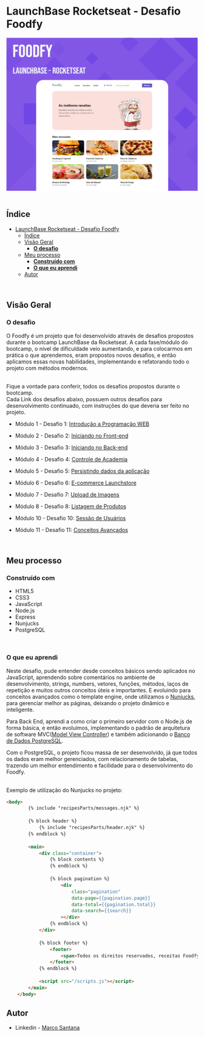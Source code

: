# LaunchBase Rocketseat - Desafio Foodfy
![Foodfy - Web](./github/home-page.png)
<br><br>


## Índice

- [LaunchBase Rocketseat - Desafio Foodfy](#launchbase-rocketseat---desafio-foodfy)
  - [Índice](#índice)
  - [Visão Geral](#visão-geral)
    - [**O desafio**](#o-desafio)
  - [Meu processo](#meu-processo)
    - [**Construído com**](#construído-com)
    - [**O que eu aprendi**](#o-que-eu-aprendi)
  - [Autor](#autor)

<br>

## Visão Geral

### **O desafio**

O Foodfy é um projeto que foi desenvolvido através de desafios propostos durante o bootcamp LaunchBase da Rocketseat. A cada fase/módulo do bootcamp, o nível de dificuldade veio aumentando, e para colocarmos em prática o que aprendemos, eram propostos novos desafios, e então aplicamos essas novas habilidades, implementando e refatorando todo o projeto com métodos modernos.
<br><br>

Fique a vontade para conferir, todos os desafios propostos durante o bootcamp.
<br>
Cada Link dos desafios abaixo, possuem outros desafios para desenvolvimento continuado, com instruções do que deveria ser feito no projeto.
<br>


- Módulo 1 - Desafio 1: [Introdução a Programação WEB](https://github.com/rocketseat-education/bootcamp-launchbase-desafios-01)

- Módulo 2 - Desafio 2: [Iniciando no Front-end](https://github.com/rocketseat-education/bootcamp-launchbase-desafios-02)

- Módulo 3 - Desafio 3: [Iniciando no Back-end](https://github.com/rocketseat-education/bootcamp-launchbase-desafios-03)

- Módulo 4 - Desafio 4: [Controle de Academia](https://github.com/rocketseat-education/bootcamp-launchbase-desafios-04)

- Módulo 5 - Desafio 5: [Persistindo dados da aplicação](https://github.com/rocketseat-education/bootcamp-launchbase-desafios-05)

- Módulo 6 - Desafio 6: [E-commerce Launchstore](https://github.com/rocketseat-education/bootcamp-launchbase-desafios-06)

- Módulo 7 - Desafio 7: [Upload de Imagens](https://github.com/rocketseat-education/bootcamp-launchbase-desafios-07)

- Módulo 8 - Desafio 8: [Listagem de Produtos](https://github.com/rocketseat-education/bootcamp-launchbase-desafios-08)

- Módulo 10 - Desafio 10: [Sessão de Usuários](https://github.com/rocketseat-education/bootcamp-launchbase-desafios-10)

- Módulo 11 - Desafio 11: [Conceitos Avançados](https://github.com/rocketseat-education/bootcamp-launchbase-desafios-11)

<br>

## Meu processo

### **Construído com**

- HTML5
- CSS3
- JavaScript
- Node.js
- Express
- Nunjucks
- PostgreSQL

<br>

### **O que eu aprendi**

Neste desafio, pude entender desde conceitos básicos sendo aplicados no JavaScript, aprendendo sobre comentários no ambiente de desenvolvimento, strings, numbers, vetores, funções, métodos, laços de repetição e muitos outros conceitos úteis e importantes. E evoluindo para conceitos avançados como o template engine, onde utilizamos o [Nunjucks](https://mozilla.github.io/nunjucks/), para gerenciar melhor as páginas, deixando o projeto dinâmico e inteligente.

Para Back End, aprendi a como criar o primeiro servidor com o Node.js de forma básica, e então evoluímos, implementando o padrão de arquitetura de software MVC([Model View Controller](https://en.wikipedia.org/wiki/Model%E2%80%93view%E2%80%93controller)) e também adicionando o [Banco de Dados PostgreSQL](https://www.postgresql.org/).

Com o PostgreSQL, o projeto ficou massa de ser desenvolvido, já que todos os dados eram melhor gerenciados, com relacionamento de tabelas, trazendo um melhor entendimento e facilidade para o desenvolvimento do Foodfy.

<br>
Exemplo de utilização do Nunjucks no projeto:

```Html
<body>
        {% include "recipesParts/messages.njk" %}

        {% block header %}
            {% include "recipesParts/header.njk" %}
        {% endblock %}

        <main>
            <div class="container">
                {% block contents %}
                {% endblock %}

                {% block pagination %}
                    <div 
                        class="pagination"
                        data-page={{pagination.page}}
                        data-total={{pagination.total}}
                        data-search={{search}}
                    ></div>
                {% endblock %}
            </div>
            
            {% block footer %}    
                <footer>
                    <span>Todos os direitos reservados, receitas Foodfy</span>
                </footer>
            {% endblock %}

            <script src="/scripts.js"></script>
        </main>
    </body>
```

## Autor

- Linkedin - [Marco Santana](https://www.linkedin.com/in/marco-jsantana/)
